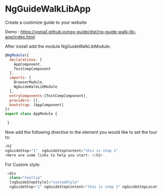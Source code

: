 # NgGuideWalkLibApp

Create a custimize guide to your website 

Demo : https://yonia1.github.io/ngx-guide/dist/ng-guide-walk-lib-app/index.html

After install add the module NgGuideWalkLibModule: 

```javascript
@NgModule({
  declarations: [
    AppComponent,
    TestCompComponent
  ],
  imports: [
    BrowserModule,
    NgGuideWalkLibModule
  ],
  entryComponents:[TestCompComponent],
  providers: [],
  bootstrap: [AppComponent]
})
export class AppModule {
  
 }
```


Now add the following directive to the element you would like to set the tour to: 
```javascript
<h2
ngGuideStep="1"  ngGuideStepContent="this is step 1"
>Here are some links to help you start: </h2>
  ```

For Custom style:
```javascript
 <div 
  class="tooltip"
  [ngGuideStepStyle]="customStyle"
  ngGuideStep="1" ngGuideStepContent="this is step 1" ngGuideStepLocation='bottom'>

  ```